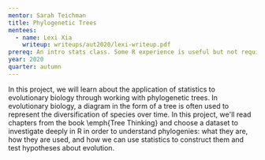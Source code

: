 ```yaml
---
mentor: Sarah Teichman
title: Phylogenetic Trees
mentees:
  - name: Lexi Xia
    writeup: writeups/aut2020/lexi-writeup.pdf
prereq: An intro stats class. Some R experience is useful but not required.
year: 2020
quarter: autumn
---
```

In this project, we will learn about the application of statistics to evolutionary biology through working with phylogenetic trees. In evolutionary biology, a diagram in the form of a tree is often used to represent the diversification of species over time. In this project, we'll read chapters from the book \emph{Tree Thinking} and choose a dataset to investigate deeply in R in order to understand phylogenies: what they are, how they are used, and how we can use statistics to construct them and test hypotheses about evolution.
